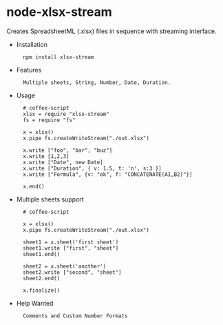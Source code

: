 node-xlsx-stream
================

Creates SpreadsheetML (.xlsx) files in sequence with streaming interface.

* Installation

        npm install xlsx-stream

* Features

        Multiple sheets, String, Number, Date, Duration.

* Usage

        # coffee-script
        xlsx = require "xlsx-stream"
        fs = require "fs"
        
        x = xlsx()
        x.pipe fs.createWriteStream("./out.xlsx")
        
        x.write ["foo", "bar", "buz"]
        x.write [1,2,3]
        x.write ["Date", new Date]
        x.write ["Duration", { v: 1.5, t: 'n', s:3 }]
        x.write ["Formula", {v: "ok", f: "CONCATENATE(A1,B2)"}]

        x.end()

* Multiple sheets support
        
        # coffee-script
        
        x = xlsx()
        x.pipe fs.createWriteStream("./out.xlsx")

        sheet1 = x.sheet('first sheet')
        sheet1.write ["first", "sheet"]
        sheet1.end()

        sheet2 = x.sheet('another')
        sheet2.write ["second", "sheet"]
        sheet2.end()

        x.finalize()

* Help Wanted

        Comments and Custom Number Formats
